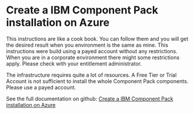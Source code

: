 Create a IBM Component Pack installation on Azure
=================================================

This instructions are like a cook book. You can follow them and you will get the desired result when you environment is the same as mine. This instructions were build using a payed account without any restrictions. When you are in a corporate environment there might some restrictions apply. Please check with your entitlement administrator.

The infrastructure requires quite a lot of resources. A Free Tier or Trial Account is not sufficient to install the whole Component Pack
components. Please use a payed account.

See the full documentation on github: [Create a IBM Component Pack installation on Azure](https://becketalservices.github.io/beas-cnx-cloud/Azure/)
